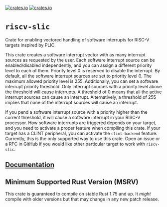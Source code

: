 [![crates.io](https://img.shields.io/crates/d/riscv-slic.svg)](https://crates.io/crates/riscv-slic)
[![crates.io](https://img.shields.io/crates/v/riscv-slic.svg)](https://crates.io/crates/riscv-slic)

# `riscv-slic`

Crate for enabling vectored handling of software interrupts for RISC-V targets inspired by PLIC.

This crate creates a software interrupt vector with as many interrupt sources as requested by the user.
Each software interrupt source can be enabled/disabled independently, and you can assign a different priority level to each of them.
Priority level 0 is reserved to disable the interrupt. By default, all the software interrupt sources are set to priority level 0.
The maximum allowed priority level is 255.
Additionally, you can set a software interrupt priority threshold.
Only interrupt sources with a priority level above the threshold will cause interrupts.
A threshold of 0 means that all the active interrupt sources can cause an interrupt.
Alternatively, a threshold of 255 implies that none of the interrupt sources will cause an interrupt.

If you pend a software interrupt source with a priority higher than the current threshold, it will cause a software interrupt in your RISC-V processor.
How software interrupts are triggered depends on your target, and you need to activate a proper feature when compiling this crate.
If your target has a CLINT peripheral, you can activate the `clint-backend` feature.
Currently, this is the only supported way to use this crate.
Open an issue or a RFC in GitHub if you would like other particular target to work with `riscv-slic`.


## [Documentation](https://docs.rs/crate/riscv-slic)

## Minimum Supported Rust Version (MSRV)

This crate is guaranteed to compile on stable Rust 1.75 and up.
It *might* compile with older versions but that may change in any new patch release.
